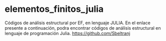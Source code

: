 # elementos_finitos_julia
Códigos de análisis estructural por EF, en lenguaje JULIA.
En el enlace presente a continuación, podra encontrar códigos de análisis estructural en lenguaje de programación Julia. 
https://github.com/Sbeltranj
